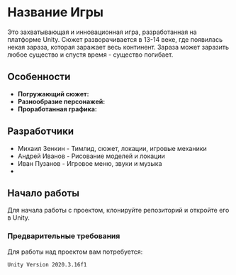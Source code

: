 # Название Игры

Это захватывающая и инновационная игра, разработанная на платформе Unity. Сюжет разворачивается в 13-14 веке, где появилась некая зараза, которая заражает весь континент. Зараза может заразить любое существо и спустя время - существо погибает.

## Особенности

- **Погружающий сюжет:** 
- **Разнообразие персонажей:** 
- **Проработанная графика:**

## Разработчики
- Михаил Зенкин - Тимлид, сюжет, локации, игровые механики
- Андрей Иванов - Рисование моделей и локации
- Иван Пузанов - Игровое меню, звуки и музыка
- 

## Начало работы

Для начала работы с проектом, клонируйте репозиторий и откройте его в Unity.

### Предварительные требования

Для работы над проектом вам потребуется:

```bash
Unity Version 2020.3.16f1 
